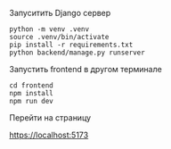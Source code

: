 Запуситить Django сервер
```
python -m venv .venv
source .venv/bin/activate 
pip install -r requirements.txt
python backend/manage.py runserver 
```

Запустить frontend в другом терминале 
```
cd frontend 
npm install 
npm run dev 
```

Перейти на страницу 

<https://localhost:5173>
